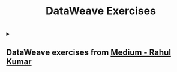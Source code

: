 <div align="center">

# DataWeave Exercises

</div>

<br>

<details>
  
  <summary>
    <h2>
      DataWeave exercises from 
      <a href="https://medium.com/@rahulkumarofficial/dataweave-practice-made-easy-solved-questions-for-skill-building-7c2aa4c82376">
      Medium - Rahul Kumar</a>
    </h2>
  </summary>
  
  ---
  
  ## Table of Contents
  
  <table>
    <tbody align="center">
      <tr>
        <td><a href="#exercise-1---first-letter-of-each-word"><b>Exercise #1 - First Letter of Each Word</b></a></td>
        <td><a href="#exercise-2---name-and-birth-year"><b>Exercise #2 - Name and Birth Year</b></a></td>
        <td><a href="#exercise-3---numbers-to-strings"><b>Exercise #3 - Numbers to Strings</b></a></td>
        <td><a href="#exercise-4---format-date"><b>Exercise #4 - Format Date</b></a></td>
        <td><a href="#exercise-5---reverse-order"><b>Exercise #5 - Reverse Order</b></a></td>
      </tr>
      <tr>
        <td><a href="#exercise-6---flatten-nested-array"><b>Exercise #6 - Flatten Nested Array</b></a></td>
        <td><a href="#exercise-7---combine-arrays-by-id"><b>Exercise #7 - Combine Arrays by ID</b></a></td>
        <td><a href="#exercise-8---unique-items-in-array"><b>Exercise #8 - Unique Items in Array</b></a></td>
        <td><a href="#exercise-9---number-of-days-between-two-dates"><b>Exercise #9 - Number of Days Between Two Dates</b></a></td>
        <td><a href="#exercise-10---merge-array-of-objects-into-one-object"><b>Exercise #10 - Merge Array of Objects into One Object</b></a></td>
      </tr>
      <tr>
        <td><a href="#exercise-11---total-amount-for-each-month"><b>Exercise #11 - Total Amount for Each Month</b></a></td>
        <td><a href="#exercise-12---convert-12-hour-to-24-hour-format"><b>Exercise #12 - Convert 12-Hour to 24-Hour Format</b></a></td>
        <td><a href="#exercise-13---total-duration"><b>Exercise #13 - Total Duration</b></a></td>
        <td><a href="#exercise-14---unique-words"><b>Exercise #14 - Unique Words</b></a></td>
        <td><a href="#exercise-15---reorganize-structure"><b>Exercise #15 - Reorganize Structure</b></a></td>
      </tr>
      <tr>
        <td><a href="#exercise-16---transform-object-fields"><b>Exercise #16 - Transform Object Fields</b></a></td>
        <td><a href="#exercise-17---convert-temperature"><b>Exercise #17 - Convert Temperature</b></a></td>
        <td><a href="#exercise-18---add-fields-to-objects"><b>Exercise #18 - Add Fields to Objects</b></a></td>
        <td><a href="#exercise-19---total-amount"><b>Exercise #19 - Total Amount</b></a></td>
      </tr>
    </tbody>
  </table>
  
  ---
  
  ### Exercise #1 - First Letter of Each Word
  
  <a href="https://dataweave.mulesoft.com/learn/playground?projectMethod=GHRepo&repo=EduardaSRBastos%2Fdataweave-exercises&path=rahul-kumar-exercises%2Fexercise-1" target="_blank">DataWeave Playground<a>
  
  <details>
    <summary>Input</summary>
  
  ```json
  {
    "fullName": "Nagaraju Kshathriya Raghunathrao"
  }
  ```
  
  </details>
  
  <details>
    <summary>Script</summary>
  
  ```dataweave
  %dw 2.0
  output application/json
  ---
  Initial: payload.fullName splitBy  " " map ($[0]) joinBy ""
  ```
  
  </details>
  
  
  ### Exercise #2 - Name and Birth Year
  
  <a href="https://dataweave.mulesoft.com/learn/playground?projectMethod=GHRepo&repo=EduardaSRBastos%2Fdataweave-exercises&path=rahul-kumar-exercises%2Fexercise-2">DataWeave Playground<a>
  
  <details>
    <summary>Input</summary>
  
  ```json
  [
    {"name": "John", "age": 25},
    {"name": "Alice", "age": 30},
    {"name": "Bob", "age": 22}
  ]
  ```
  
  </details>
  
  <details>
    <summary>Script</summary>
  
  ```dataweave
  %dw 2.0
  output application/json
  ---
  payload map ((item) -> {
    fullName: item.name,
    birthYear: (now().year - 1) - item.age
  })
  ```
  
  </details>
  
  
  ### Exercise #3 - Numbers to Strings
  
  <a href="https://dataweave.mulesoft.com/learn/playground?projectMethod=GHRepo&repo=EduardaSRBastos%2Fdataweave-exercises&path=rahul-kumar-exercises%2Fexercise-3">DataWeave Playground<a>
  
  <details>
    <summary>Input</summary>
  
  ```json
  [1, 2, 3, 4, 5]
  ```
  
  </details>
  
  <details>
    <summary>Script</summary>
  
  ```dataweave
  %dw 2.0
  output application/json  
  ---
  "Numbers to Strings": payload map $ as String
  ```
  
  </details>
  
  
  ### Exercise #4 - Format Date
  
  <a href="https://dataweave.mulesoft.com/learn/playground?projectMethod=GHRepo&repo=EduardaSRBastos%2Fdataweave-exercises&path=rahul-kumar-exercises%2Fexercise-4">DataWeave Playground<a>
  
  <details>
    <summary>Input</summary>
  
  ```json
  "2022-01-01"
  ```
  
  </details>
  
  <details>
    <summary>Script</summary>
  
  ```dataweave
  %dw 2.0
  output application/json  
  ---
  "Formatted Date": payload as Date as String {format: "dd-MMM-yyyy"}
  ```
  
  </details>
  
  
  ### Exercise #5 - Reverse Order
  
  <a href="https://dataweave.mulesoft.com/learn/playground?projectMethod=GHRepo&repo=EduardaSRBastos%2Fdataweave-exercises&path=rahul-kumar-exercises%2Fexercise-5">DataWeave Playground<a>
  
  <details>
    <summary>Input</summary>
  
  ```json
  ["apple", "banana", "orange", "grape"]
  ```
  
  </details>
  
  <details>
    <summary>Script</summary>
  
  ```dataweave
  %dw 2.0
  output application/json  
  ---
  "Reverse Order": (payload orderBy $)[-1 to 0]
  ```
  
  </details>
  
  
  ### Exercise #6 - Flatten Nested Array
  
  <a href="https://dataweave.mulesoft.com/learn/playground?projectMethod=GHRepo&repo=EduardaSRBastos%2Fdataweave-exercises&path=rahul-kumar-exercises%2Fexercise-6">DataWeave Playground<a>
  
  <details>
    <summary>Input</summary>
  
  ```json
  [1, [2, [3, 4], 5], 6]
  ```
  
  </details>
  
  <details>
    <summary>Script</summary>
  
  ```dataweave
  %dw 2.0
  output application/json 
  
  fun flatArray(array) =
    array map ((item) -> 
      if (item is Array)
        flatten(item)
      else
        item) 
    then flatten($)
  ---
  // Same result: flatten(flatten(payload))
  "Flatten Array": flatArray(payload)
  ```
  
  </details>
  
  
  ### Exercise #7 - Combine Arrays by ID
  
  <a href="https://dataweave.mulesoft.com/learn/playground?projectMethod=GHRepo&repo=EduardaSRBastos%2Fdataweave-exercises&path=rahul-kumar-exercises%2Fexercise-7">DataWeave Playground<a>
  
  <details>
    <summary>Input</summary>
  
  ```json
  {
    "input1": [
      { "id": 1, "name": "Alice" },
      { "id": 2, "name": "Bob" }
    ],
    "input2": [
      { "id": 1, "age": 25 },
      { "id": 2, "age": 30 }
    ]
  }
  ```
  
  </details>
  
  <details>
    <summary>Script</summary>
  
  ```dataweave
  %dw 2.0
  output application/json  
  ---
  payload.input1 map ((input1Item) -> {
    id: input1Item.id,
    name: input1Item.name,
    age: (payload.input2 filter ((input2Item) -> input2Item.id == input1Item.id)).age[0]
  })
  ```
  
  </details>
  
  
  ### Exercise #8 - Unique Items in Array
  
  <a href="https://dataweave.mulesoft.com/learn/playground?projectMethod=GHRepo&repo=EduardaSRBastos%2Fdataweave-exercises&path=rahul-kumar-exercises%2Fexercise-8">DataWeave Playground<a>
  
  <details>
    <summary>Input</summary>
  
  ```json
  ["2021", "1994", "2034", "2032", "2021", "2022", "1995", "2032"]
  ```
  
  </details>
  
  <details>
    <summary>Script</summary>
  
  ```dataweave
  %dw 2.0
  output application/json  
  ---
  "Unique Years": payload distinctBy $
  ```
  
  </details>
  
  
  ### Exercise #9 - Number of Days Between Two Dates
  
  <a href="https://dataweave.mulesoft.com/learn/playground?projectMethod=GHRepo&repo=EduardaSRBastos%2Fdataweave-exercises&path=rahul-kumar-exercises%2Fexercise-9">DataWeave Playground<a>
  
  <details>
    <summary>Input</summary>
  
  ```json
  {
    "startDate": "2022-01-01",
    "endDate": "2022-01-10"
  }
  ```
  
  </details>
  
  <details>
    <summary>Script</summary>
  
  ```dataweave
  %dw 2.0
  output application/json  
  ---
  Days: daysBetween(payload.startDate, payload.endDate)
  ```
  
  </details>
  
  
  ### Exercise #10 - Merge Array of Objects into One Object
  
  <a href="https://dataweave.mulesoft.com/learn/playground?projectMethod=GHRepo&repo=EduardaSRBastos%2Fdataweave-exercises&path=rahul-kumar-exercises%2Fexercise-10">DataWeave Playground<a>
  
  <details>
    <summary>Input</summary>
  
  ```json
  [
    {"name": "Alice"},
    {"age": 25},
    {"city": "New York"}
  ]
  ```
  
  </details>
  
  <details>
    <summary>Script</summary>
  
  ```dataweave
  %dw 2.0
  output application/json  
  ---
  { (payload) }
  ```
  
  </details>
  
  
  ### Exercise #11 - Total Amount for Each Month
  
  <a href="https://dataweave.mulesoft.com/learn/playground?projectMethod=GHRepo&repo=EduardaSRBastos%2Fdataweave-exercises&path=rahul-kumar-exercises%2Fexercise-11">DataWeave Playground<a>
  
  <details>
    <summary>Input</summary>
  
  ```json
  [
    {"date": "2022-01-05", "amount": 100},
    {"date": "2022-01-15", "amount": 150},
    {"date": "2022-02-10", "amount": 200},
    {"date": "2022-02-25", "amount": 120}
  ]
  ```
  
  </details>
  
  <details>
    <summary>Script</summary>
  
  ```dataweave
  %dw 2.0
  output application/json  
  ---
  "Total Each Month": payload groupBy ($.date.month as String {format: "00"}) mapObject ((value, key) -> 
    (key): {
      total: sum(value.amount)
    }
  )
  ```
  
  </details>
  
  
  ### Exercise #12 - Convert 12-Hour to 24-Hour Format
  
  <a href="https://dataweave.mulesoft.com/learn/playground?projectMethod=GHRepo&repo=EduardaSRBastos%2Fdataweave-exercises&path=rahul-kumar-exercises%2Fexercise-12">DataWeave Playground<a>
  
  <details>
    <summary>Input</summary>
  
  ```json
  ["02:30 PM", "08:45 AM", "05:15 PM"]
  ```
  
  </details>
  
  <details>
    <summary>Script</summary>
  
  ```dataweave
  %dw 2.0
  output application/json  
  ---
  "12H to 24H": payload map ((item, index) -> item as LocalTime {format: "hh:mm a"} as String {format: "HH:mm"})
  ```
  
  </details>
  
  
  ### Exercise #13 - Total Duration
  
  <a href="https://dataweave.mulesoft.com/learn/playground?projectMethod=GHRepo&repo=EduardaSRBastos%2Fdataweave-exercises&path=rahul-kumar-exercises%2Fexercise-13">DataWeave Playground<a>
  
  <details>
    <summary>Input</summary>
  
  ```json
  [
    {"title": "Clip1", "duration": "00:30"},
    {"title": "Clip2", "duration": "01:15"},
    {"title": "Clip3", "duration": "00:45"}
  ]
  ```
  
  </details>
  
  <details>
    <summary>Script</summary>
  
  ```dataweave
  %dw 2.0
  output application/json  
  ---
  "Total Duration": sum(payload.duration map ( 
    do {
      var parts = $ splitBy ":"
      ---
      (parts[0] + parts[1] / 60) as Number
  }))
  ```
  
  </details>
  
  
  ### Exercise #14 - Unique Words
  
  <a href="https://dataweave.mulesoft.com/learn/playground?projectMethod=GHRepo&repo=EduardaSRBastos%2Fdataweave-exercises&path=rahul-kumar-exercises%2Fexercise-14">DataWeave Playground<a>
  
  <details>
    <summary>Input</summary>
  
  ```json
  "Even if they are djinns, I will get djinns that can outdjinn them."
  ```
  
  </details>
  
  <details>
    <summary>Script</summary>
  
  ```dataweave
  %dw 2.0
  output application/json  
  ---
  "Unique Words": payload filter $ != "," splitBy  " " distinctBy $
  ```
  
  </details>
  
  
  ### Exercise #15 - Reorganize Structure
  
  <a href="https://dataweave.mulesoft.com/learn/playground?projectMethod=GHRepo&repo=EduardaSRBastos%2Fdataweave-exercises&path=rahul-kumar-exercises%2Fexercise-15">DataWeave Playground<a>
  
  <details>
    <summary>Input</summary>
  
  ```json
  {
    "books": [
      {
        "title": "The Alchemist",
        "genre": "Fiction",
        "author": {
          "name": "Paulo Coelho",
          "birthYear": 1947
        }
      },
      {
        "title": "Sapiens",
        "genre": "Non-Fiction",
        "author": {
          "name": "Yuval Noah Harari",
          "birthYear": 1976
        }
      },
      {
        "title": "To Kill a Mockingbird",
        "genre": "Fiction",
        "author": {
          "name": "Harper Lee",
          "birthYear": 1926
        }
      },
      {
        "title": "The Lean Startup",
        "genre": "Business",
        "author": {
          "name": "Eric Ries",
          "birthYear": 1978
        }
      },
      {
        "title": "The Great Gatsby",
        "genre": "Fiction",
        "author": {
          "name": "F. Scott Fitzgerald",
          "birthYear": 1896
        }
      }
    ]
  }
  ```
  
  </details>
  
  <details>
    <summary>Script</summary>
  
  ```dataweave
  %dw 2.0
  output application/json  
  ---
  genres: (payload.books groupBy $.genre) pluck ((value, key) -> {
    name: key,
    authors: value.author
  })
  ```
  
  </details>
  
  
  ### Exercise #16 - Transform Object Fields
  
  <a href="https://dataweave.mulesoft.com/learn/playground?projectMethod=GHRepo&repo=EduardaSRBastos%2Fdataweave-exercises&path=rahul-kumar-exercises%2Fexercise-16">DataWeave Playground<a>
  
  <details>
    <summary>Input</summary>
  
  ```json
  {
    "products": [
      {"id": 1, "name": "Laptop", "category": "Electronics", "price": 1200},
      {"id": 2, "name": "Shirt", "category": "Apparel", "price": 25},
      {"id": 3, "name": "Headphones", "category": "Electronics", "price": 100}
    ],
    "discounts": {
      "Electronics": 0.1,
      "Apparel": 0.05
    }
  }
  ```
  
  </details>
  
  <details>
    <summary>Script</summary>
  
  ```dataweave
  %dw 2.0
  output application/json  
  ---
  discountedProducts: payload.products map ((product) -> 
      (product - "price") ++ {
      discountedPrice: product.price - (product.price * payload.discounts[product.category])
      })
  ```
  
  </details>
  
  
  ### Exercise #17 - Convert Temperature
  
  <a href="https://dataweave.mulesoft.com/learn/playground?projectMethod=GHRepo&repo=EduardaSRBastos%2Fdataweave-exercises&path=rahul-kumar-exercises%2Fexercise-17">DataWeave Playground<a>
  
  <details>
    <summary>Input</summary>
  
  ```json
  {
    "temperaturesInCelsius": [0, 10, 25, 30, -5]
  }
  ```
  
  </details>
  
  <details>
    <summary>Script</summary>
  
  ```dataweave
  %dw 2.0
  output application/json  
  ---
  temperaturesInFahrenheit: payload.temperaturesInCelsius map ($ * 9/5) + 32
  ```
  
  </details>
  
  
  ### Exercise #18 - Add Fields to Objects
  
  <a href="https://dataweave.mulesoft.com/learn/playground?projectMethod=GHRepo&repo=EduardaSRBastos%2Fdataweave-exercises&path=rahul-kumar-exercises%2Fexercise-18">DataWeave Playground<a>
  
  <details>
    <summary>Input</summary>
  
  ```json
  {
    "products": [
      {"id": 1, "name": "Laptop", "price": 1200},
      {"id": 2, "name": "Shirt", "price": 25},
      {"id": 3, "name": "Headphones", "price": 100}
    ],
    "discountLookup": {
      "1": 0.1,
      "2": 0.05
    }
  }
  ```
  
  </details>
  
  <details>
    <summary>Script</summary>
  
  ```dataweave
  %dw 2.0
  output application/json  
  ---
  discountedProducts: payload.products map ($ ++ 
      discounted: $.price - $.price * payload.discountLookup[$.id as String] default $.price
  )
  ```
  
  </details>
  
  
  ### Exercise #19 - Total Amount
  
  <a href="https://dataweave.mulesoft.com/learn/playground?projectMethod=GHRepo&repo=EduardaSRBastos%2Fdataweave-exercises&path=rahul-kumar-exercises%2Fexercise-19">DataWeave Playground<a>
  
  <details>
    <summary>Input</summary>
  
  ```json
  {
    "orderAmounts": [120, 50, 75, 200, 100]
  }
  ```
  
  </details>
  
  <details>
    <summary>Script</summary>
  
  ```dataweave
  %dw 2.0
  output application/json  
  ---
  totalOrderAmount: sum(payload.orderAmounts)
  ```
  
  </details>

</details>

